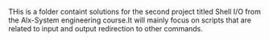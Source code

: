 THis is a folder containt solutions for the second project titled Shell I/O from the Alx-System engineering course.It will mainly focus on scripts that are related to input and output redirection to other commands.
